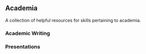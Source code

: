 ## Academia
A collection of helpful resources for skills pertaining to academia.


### Academic Writing

### Presentations


